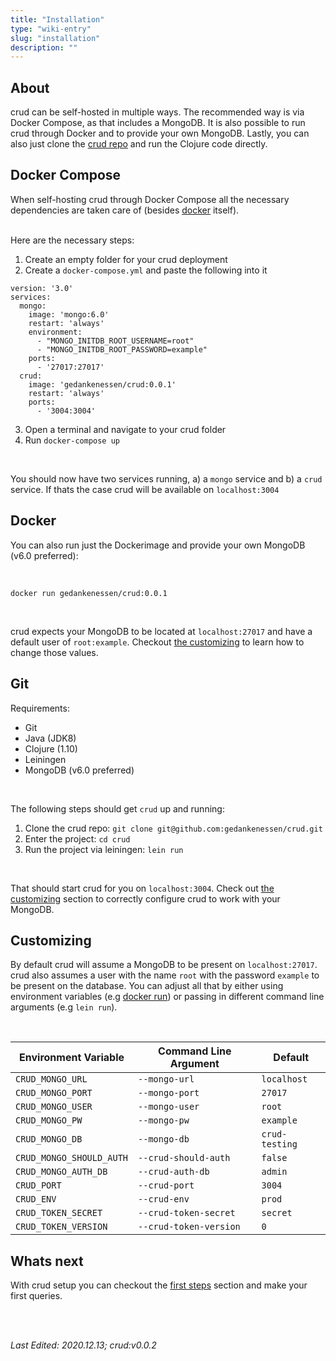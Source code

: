 ```yaml
---
title: "Installation"
type: "wiki-entry"
slug: "installation"
description: ""
---
```


<h2 id="about">About</h2>

crud can be self-hosted in multiple ways. The recommended way is via Docker Compose, as that includes a MongoDB. It is also possible to run crud through Docker and to provide your own MongoDB. Lastly, you can also just clone the [crud repo](https://github.com/gedankenessen/crud) and run the Clojure code directly.

<h2 id="docker-compose">Docker Compose</h2>

When self-hosting crud through Docker Compose all the necessary dependencies are taken care of (besides [docker](https://www.docker.com/) itself).

<br/>
Here are the necessary steps:


1. Create an empty folder for your crud deployment
2. Create a `docker-compose.yml` and paste the following into it

```docker
version: '3.0'
services:
  mongo:
    image: 'mongo:6.0'
    restart: 'always'
    environment:
      - "MONGO_INITDB_ROOT_USERNAME=root"
      - "MONGO_INITDB_ROOT_PASSWORD=example"
    ports:
      - '27017:27017'
  crud:
    image: 'gedankenessen/crud:0.0.1'
    restart: 'always'
    ports:
      - '3004:3004'
```
3. Open a terminal and navigate to your crud folder
4. Run `docker-compose up`

<br/>

You should now have two services running, a) a `mongo` service and b) a `crud` service. If thats the case crud will be available on `localhost:3004`

<h2 id="docker">Docker</h2>

You can also run just the Dockerimage and provide your own MongoDB (v6.0 preferred):

<br/>

```shell
docker run gedankenessen/crud:0.0.1
```

<br/>

crud expects your MongoDB to be located at `localhost:27017` and have a default user of `root:example`. Checkout [the customizing](#customizing) to learn how to change those values.

<h2 id="git">Git</h2>

Requirements:
- Git
- Java (JDK8)
- Clojure (1.10)
- Leiningen
- MongoDB (v6.0 preferred)

<br/>

The following steps should get `crud` up and running:

1. Clone the crud repo: `git clone git@github.com:gedankenessen/crud.git`
2. Enter the project: `cd crud`
2. Run the project via leiningen: `lein run`

<br/>

That should start crud for you on `localhost:3004`. Check out [the customizing](#customizing) section to correctly configure crud to work with your MongoDB.


<h2 id="customizing">Customizing</h2>

By default crud will assume a MongoDB to be present on `localhost:27017`. crud also assumes a user with the name `root` with the password `example` to be present on the database.
You can adjust all that by either using environment variables (e.g [docker run]((https://docs.docker.com/engine/reference/commandline/run/#set-environment-variables--e---env---env-file))) or passing in different command line arguments (e.g `lein run`).

<br/>

| Environment Variable     | Command Line Argument  | Default        |
|--------------------------|------------------------|----------------|
| `CRUD_MONGO_URL`         | `--mongo-url`          | `localhost`    |
| `CRUD_MONGO_PORT`        | `--mongo-port`         | `27017`        |
| `CRUD_MONGO_USER`        | `--mongo-user`         | `root`         |
| `CRUD_MONGO_PW`          | `--mongo-pw`           | `example`      |
| `CRUD_MONGO_DB`          | `--mongo-db`           | `crud-testing` |
| `CRUD_MONGO_SHOULD_AUTH` | `--crud-should-auth`   | `false`        |
| `CRUD_MONGO_AUTH_DB`     | `--crud-auth-db`       | `admin`        |
| `CRUD_PORT`              | `--crud-port`          | `3004`         |
| `CRUD_ENV`               | `--crud-env`           | `prod`         |
| `CRUD_TOKEN_SECRET`      | `--crud-token-secret`  | `secret`       |
| `CRUD_TOKEN_VERSION`     | `--crud-token-version` | `0`            |

<h2 id="next">Whats next</h2>


With crud setup you can checkout the [first steps](../first-steps) section and make your first queries.

<br/>
<br/>

_Last Edited: 2020.12.13; crud:v0.0.2_
